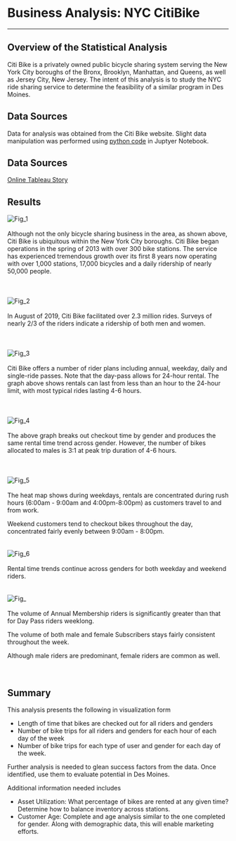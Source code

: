 # Business Analysis: NYC CitiBike
----------------------------------------------------------------------------------

## Overview of the Statistical Analysis 
Citi Bike is a privately owned public bicycle sharing system serving the New York City boroughs of the Bronx, Brooklyn, Manhattan, and Queens, as well as Jersey City, New Jersey. The intent of this analysis is to study the NYC ride sharing service to determine the feasibility of a similar program in Des Moines.  

## Data Sources
Data for analysis was obtained from the Citi Bike website. Slight data manipulation was performed using [python code](NYC_CitiBike_Challenge.ipynb) in Juptyer Notebook.  

## Data Sources
[Online Tableau Story](https://public.tableau.com/profile/mike.hankinson#!/vizhome/Module14_Challenge_Deliverable2/StoryCitiBike?publish=yes)


## Results


![Fig_1](Pictures/6Map.PNG)
<br>
<br>
Although not the only bicycle sharing business in the area, as shown above, Citi Bike is ubiquitous within the New York City boroughs.  Citi Bike began operations in the spring of 2013 with over 300 bike stations.  The service has experienced tremendous growth over its first 8 years now operating with over 1,000 stations, 17,000 bicycles and a daily ridership of nearly 50,000 people.  
<br>
<br>
<br>
![Fig_2](Pictures/7PieGender.PNG)
<br>
<br>
In August of 2019, Citi Bike facilitated over 2.3 million rides. Surveys of nearly 2/3 of the riders indicate a ridership of both men and women.  
<br>
<br>
<br>
![Fig_3](Pictures/1CheckoutTimeAllRiders.PNG)
<br>
<br>
Citi Bike offers a number of rider plans including annual, weekday, daily and single-ride passes. Note that the day-pass allows for 24-hour rental.  The graph above shows rentals can last from less than an hour to the 24-hour limit, with most typical rides lasting 4-6 hours.     
<br>
<br>
<br>
![Fig_4](Pictures/2CheckoutTimeGender.PNG)
<br>
<br>
The above graph breaks out checkout time by gender and produces the same rental time trend across gender.  However, the number of bikes allocated to males is 3:1 at peak trip duration of 4-6 hours.  
<br>
<br>
<br>
![Fig_5](Pictures/3TripsByWeekdayPerHour.PNG)
<br>
<br>
The heat map shows during weekdays, rentals are concentrated during rush hours (6:00am - 9:00am and 4:00pm-8:00pm) as customers travel to and from work.  

Weekend customers tend to checkout bikes throughout the day, concentrated fairly evenly between 9:00am - 8:00pm.
<br>
<br>
<br>
![Fig_6](Pictures/4TripsByWeekdayPerGender.PNG)
<br>
<br>
Rental time trends continue across genders for both weekday and weekend riders.
<br>
<br>
<br>
![Fig_](Pictures/5TripsByGenderByWeekday.PNG)
<br>
<br>
The volume of Annual Membership riders is significantly greater than that for Day Pass riders weeklong.  

The volume of both male and female Subscribers stays fairly consistent throughout the week.  

Although male riders are predominant, female riders are common as well.   
<br>
<br>
## Summary
This analysis presents the following in visualization form

* Length of time that bikes are checked out for all riders and genders
* Number of bike trips for all riders and genders for each hour of each day of the week
* Number of bike trips for each type of user and gender for each day of the week.

Further analysis is needed to glean success factors from the data.  Once identified, use them to evaluate potential in Des Moines.  

Additional information needed includes
* Asset Utilization:  What percentage of bikes are rented at any given time? Determine how to balance inventory across stations.  
* Customer Age: Complete and age analysis similar to the one completed for gender.  Along with demographic data, this will enable marketing efforts.  

